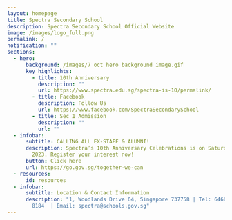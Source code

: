```yaml
---
layout: homepage
title: Spectra Secondary School
description: Spectra Secondary School Official Website
image: /images/logo_full.png
permalink: /
notification: ""
sections:
  - hero:
      background: /images/7 oct hero background image.gif
      key_highlights:
        - title: 10th Anniversary
          description: ""
          url: https://www.spectra.edu.sg/spectra-is-10/permalink/
        - title: Facebook
          description: Follow Us
          url: https://www.facebook.com/SpectraSecondarySchool
        - title: Sec 1 Admission
          description: ""
          url: ""
  - infobar:
      subtitle: CALLING ALL EX-STAFF & ALUMNI!
      description: Spectra’s 10th Anniversary Celebrations is on Saturday, 28 Oct
        2023. Register your interest now!
      button: Click here
      url: https://go.gov.sg/together-we-can
  - resources:
      id: resources
  - infobar:
      subtitle: Location & Contact Information
      description: "1, Woodlands Drive 64, Singapore 737758 | Tel: 6466 0775 | 6805
        8184  | Email: spectra@schools.gov.sg"
---
```

